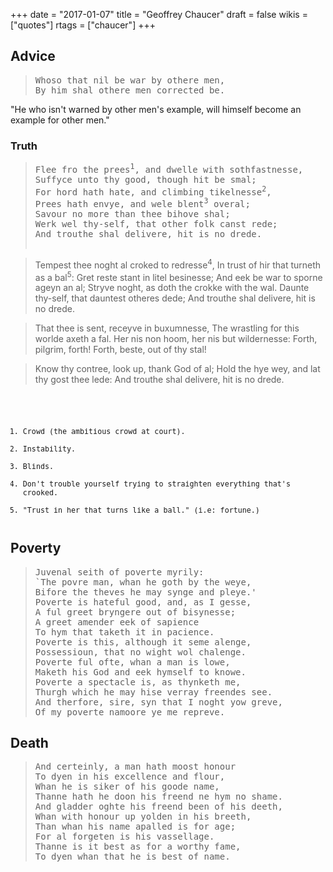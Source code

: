 +++
date = "2017-01-07"
title = "Geoffrey Chaucer"
draft = false
wikis = ["quotes"]
rtags = ["chaucer"]
+++

## Advice

> <pre>
> Whoso that nil be war by othere men,
> By him shal othere men corrected be.
> </pre>

"He who isn't warned by other men's example, will himself become an example for
other men."


### Truth

> <pre>
> Flee fro the prees<sup>1</sup>, and dwelle with sothfastnesse,
> Suffyce unto thy good, though hit be smal;
> For hord hath hate, and climbing tikelnesse<sup>2</sup>,
> Prees hath envye, and wele blent<sup>3</sup> overal;
> Savour no more than thee bihove shal;
> Werk wel thy-self, that other folk canst rede;
> And trouthe shal delivere, hit is no drede.

> Tempest thee noght al croked to redresse<sup>4</sup>,
> In trust of hir that turneth as a bal<sup>5</sup>:
> Gret reste stant in litel besinesse;
> And eek be war to sporne ageyn an al;
> Stryve noght, as doth the crokke with the wal.
> Daunte thy-self, that dauntest otheres dede;
> And trouthe shal delivere, hit is no drede.

> That thee is sent, receyve in buxumnesse,
> The wrastling for this worlde axeth a fal.
> Her nis non hoom, her nis but wildernesse:
> Forth, pilgrim, forth! Forth, beste, out of thy stal!

> Know thy contree, look up, thank God of al;
> Hold the hye wey, and lat thy gost thee lede:
> And trouthe shal delivere, hit is no drede.
> </pre>

<small><pre>
1) Crowd (the ambitious crowd at court).
2) Instability.
3) Blinds.
4) Don't trouble yourself trying to straighten everything that's crooked.
5) "Trust in her that turns like a ball." (i.e: fortune.)
</pre></small>

## Poverty

> <pre>
> Juvenal seith of poverte myrily:
> `The povre man, whan he goth by the weye,
> Bifore the theves he may synge and pleye.'
> Poverte is hateful good, and, as I gesse,
> A ful greet bryngere out of bisynesse;
> A greet amender eek of sapience
> To hym that taketh it in pacience.
> Poverte is this, although it seme alenge,
> Possessioun, that no wight wol chalenge.
> Poverte ful ofte, whan a man is lowe,
> Maketh his God and eek hymself to knowe.
> Poverte a spectacle is, as thynketh me,
> Thurgh which he may hise verray freendes see.
> And therfore, sire, syn that I noght yow greve,
> Of my poverte namoore ye me repreve.
> </pre>

## Death

> <pre>
> And certeinly, a man hath moost honour
> To dyen in his excellence and flour,
> Whan he is siker of his goode name,
> Thanne hath he doon his freend ne hym no shame.
> And gladder oghte his freend been of his deeth,
> Whan with honour up yolden in his breeth,
> Than whan his name apalled is for age;
> For al forgeten is his vassellage.
> Thanne is it best as for a worthy fame,
> To dyen whan that he is best of name.
> </pre>

